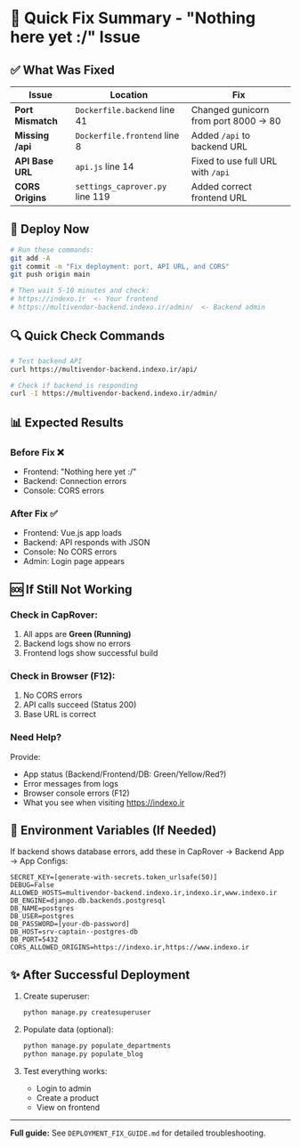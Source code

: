 # 🎯 Quick Fix Summary - "Nothing here yet :/" Issue

## ✅ What Was Fixed

| Issue | Location | Fix |
|-------|----------|-----|
| **Port Mismatch** | `Dockerfile.backend` line 41 | Changed gunicorn from port 8000 → 80 |
| **Missing /api** | `Dockerfile.frontend` line 8 | Added `/api` to backend URL |
| **API Base URL** | `api.js` line 14 | Fixed to use full URL with `/api` |
| **CORS Origins** | `settings_caprover.py` line 119 | Added correct frontend URL |

## 🚀 Deploy Now

```bash
# Run these commands:
git add -A
git commit -m "Fix deployment: port, API URL, and CORS"
git push origin main

# Then wait 5-10 minutes and check:
# https://indexo.ir  <- Your frontend
# https://multivendor-backend.indexo.ir/admin/  <- Backend admin
```

## 🔍 Quick Check Commands

```bash
# Test backend API
curl https://multivendor-backend.indexo.ir/api/

# Check if backend is responding
curl -I https://multivendor-backend.indexo.ir/admin/
```

## 📊 Expected Results

### Before Fix ❌
- Frontend: "Nothing here yet :/"
- Backend: Connection errors
- Console: CORS errors

### After Fix ✅
- Frontend: Vue.js app loads
- Backend: API responds with JSON
- Console: No CORS errors
- Admin: Login page appears

## 🆘 If Still Not Working

### Check in CapRover:
1. All apps are **Green (Running)**
2. Backend logs show no errors
3. Frontend logs show successful build

### Check in Browser (F12):
1. No CORS errors
2. API calls succeed (Status 200)
3. Base URL is correct

### Need Help?
Provide:
- App status (Backend/Frontend/DB: Green/Yellow/Red?)
- Error messages from logs
- Browser console errors (F12)
- What you see when visiting https://indexo.ir

## 📝 Environment Variables (If Needed)

If backend shows database errors, add these in CapRover → Backend App → App Configs:

```env
SECRET_KEY=[generate-with-secrets.token_urlsafe(50)]
DEBUG=False
ALLOWED_HOSTS=multivendor-backend.indexo.ir,indexo.ir,www.indexo.ir
DB_ENGINE=django.db.backends.postgresql
DB_NAME=postgres
DB_USER=postgres
DB_PASSWORD=[your-db-password]
DB_HOST=srv-captain--postgres-db
DB_PORT=5432
CORS_ALLOWED_ORIGINS=https://indexo.ir,https://www.indexo.ir
```

## ✨ After Successful Deployment

1. Create superuser:
   ```bash
   python manage.py createsuperuser
   ```

2. Populate data (optional):
   ```bash
   python manage.py populate_departments
   python manage.py populate_blog
   ```

3. Test everything works:
   - Login to admin
   - Create a product
   - View on frontend

---

**Full guide:** See `DEPLOYMENT_FIX_GUIDE.md` for detailed troubleshooting.

